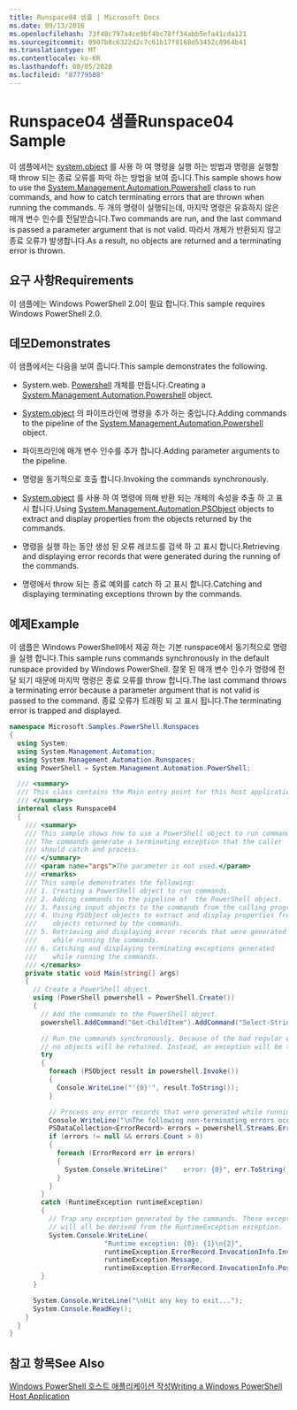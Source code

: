 ```yaml
---
title: Runspace04 샘플 | Microsoft Docs
ms.date: 09/13/2016
ms.openlocfilehash: 73f48c797a4ce9bf4bc78ff34abb5efa41cda121
ms.sourcegitcommit: 0907b8c6322d2c7c61b17f8168d53452c8964b41
ms.translationtype: MT
ms.contentlocale: ko-KR
ms.lasthandoff: 08/05/2020
ms.locfileid: "87779508"
---
```

# <a name="runspace04-sample"></a><span data-ttu-id="513e9-102">Runspace04 샘플</span><span class="sxs-lookup"><span data-stu-id="513e9-102">Runspace04 Sample</span></span>

<span data-ttu-id="513e9-103">이 샘플에서는 [system.object](/dotnet/api/system.management.automation.powershell) 를 사용 하 여 명령을 실행 하는 방법과 명령을 실행할 때 throw 되는 종료 오류를 파악 하는 방법을 보여 줍니다.</span><span class="sxs-lookup"><span data-stu-id="513e9-103">This sample shows how to use the [System.Management.Automation.Powershell](/dotnet/api/system.management.automation.powershell) class to run commands, and how to catch terminating errors that are thrown when running the commands.</span></span> <span data-ttu-id="513e9-104">두 개의 명령이 실행되는데, 마지막 명령은 유효하지 않은 매개 변수 인수를 전달받습니다.</span><span class="sxs-lookup"><span data-stu-id="513e9-104">Two commands are run, and the last command is passed a parameter argument that is not valid.</span></span> <span data-ttu-id="513e9-105">따라서 개체가 반환되지 않고 종료 오류가 발생합니다.</span><span class="sxs-lookup"><span data-stu-id="513e9-105">As a result, no objects are returned and a terminating error is thrown.</span></span>

## <a name="requirements"></a><span data-ttu-id="513e9-106">요구 사항</span><span class="sxs-lookup"><span data-stu-id="513e9-106">Requirements</span></span>

<span data-ttu-id="513e9-107">이 샘플에는 Windows PowerShell 2.0이 필요 합니다.</span><span class="sxs-lookup"><span data-stu-id="513e9-107">This sample requires Windows PowerShell 2.0.</span></span>

## <a name="demonstrates"></a><span data-ttu-id="513e9-108">데모</span><span class="sxs-lookup"><span data-stu-id="513e9-108">Demonstrates</span></span>

<span data-ttu-id="513e9-109">이 샘플에서는 다음을 보여 줍니다.</span><span class="sxs-lookup"><span data-stu-id="513e9-109">This sample demonstrates the following.</span></span>

- <span data-ttu-id="513e9-110">System.web. [Powershell](/dotnet/api/system.management.automation.powershell) 개체를 만듭니다.</span><span class="sxs-lookup"><span data-stu-id="513e9-110">Creating a [System.Management.Automation.Powershell](/dotnet/api/system.management.automation.powershell) object.</span></span>

- <span data-ttu-id="513e9-111">[System.object](/dotnet/api/system.management.automation.powershell) 의 파이프라인에 명령을 추가 하는 중입니다.</span><span class="sxs-lookup"><span data-stu-id="513e9-111">Adding commands to the pipeline of the [System.Management.Automation.Powershell](/dotnet/api/system.management.automation.powershell) object.</span></span>

- <span data-ttu-id="513e9-112">파이프라인에 매개 변수 인수를 추가 합니다.</span><span class="sxs-lookup"><span data-stu-id="513e9-112">Adding parameter arguments to the pipeline.</span></span>

- <span data-ttu-id="513e9-113">명령을 동기적으로 호출 합니다.</span><span class="sxs-lookup"><span data-stu-id="513e9-113">Invoking the commands synchronously.</span></span>

- <span data-ttu-id="513e9-114">[System.object](/dotnet/api/System.Management.Automation.PSObject) 를 사용 하 여 명령에 의해 반환 되는 개체의 속성을 추출 하 고 표시 합니다.</span><span class="sxs-lookup"><span data-stu-id="513e9-114">Using [System.Management.Automation.PSObject](/dotnet/api/System.Management.Automation.PSObject) objects to extract and display properties from the objects returned by the commands.</span></span>

- <span data-ttu-id="513e9-115">명령을 실행 하는 동안 생성 된 오류 레코드를 검색 하 고 표시 합니다.</span><span class="sxs-lookup"><span data-stu-id="513e9-115">Retrieving and displaying error records that were generated during the running of the commands.</span></span>

- <span data-ttu-id="513e9-116">명령에서 throw 되는 종료 예외를 catch 하 고 표시 합니다.</span><span class="sxs-lookup"><span data-stu-id="513e9-116">Catching and displaying terminating exceptions thrown by the commands.</span></span>

## <a name="example"></a><span data-ttu-id="513e9-117">예제</span><span class="sxs-lookup"><span data-stu-id="513e9-117">Example</span></span>

<span data-ttu-id="513e9-118">이 샘플은 Windows PowerShell에서 제공 하는 기본 runspace에서 동기적으로 명령을 실행 합니다.</span><span class="sxs-lookup"><span data-stu-id="513e9-118">This sample runs commands synchronously in the default runspace provided by Windows PowerShell.</span></span> <span data-ttu-id="513e9-119">잘못 된 매개 변수 인수가 명령에 전달 되기 때문에 마지막 명령은 종료 오류를 throw 합니다.</span><span class="sxs-lookup"><span data-stu-id="513e9-119">The last command throws a terminating error because a parameter argument that is not valid is passed to the command.</span></span> <span data-ttu-id="513e9-120">종료 오류가 트래핑 되 고 표시 됩니다.</span><span class="sxs-lookup"><span data-stu-id="513e9-120">The terminating error is trapped and displayed.</span></span>

```csharp
namespace Microsoft.Samples.PowerShell.Runspaces
{
  using System;
  using System.Management.Automation;
  using System.Management.Automation.Runspaces;
  using PowerShell = System.Management.Automation.PowerShell;

  /// <summary>
  /// This class contains the Main entry point for this host application.
  /// </summary>
  internal class Runspace04
  {
    /// <summary>
    /// This sample shows how to use a PowerShell object to run commands.
    /// The commands generate a terminating exception that the caller
    /// should catch and process.
    /// </summary>
    /// <param name="args">The parameter is not used.</param>
    /// <remarks>
    /// This sample demonstrates the following:
    /// 1. Creating a PowerShell object to run commands.
    /// 2. Adding commands to the pipeline of  the PowerShell object.
    /// 3. Passing input objects to the commands from the calling program.
    /// 4. Using PSObject objects to extract and display properties from the
    ///    objects returned by the commands.
    /// 5. Retrieving and displaying error records that were generated
    ///    while running the commands.
    /// 6. Catching and displaying terminating exceptions generated
    ///    while running the commands.
    /// </remarks>
    private static void Main(string[] args)
    {
      // Create a PowerShell object.
      using (PowerShell powershell = PowerShell.Create())
      {
        // Add the commands to the PowerShell object.
        powershell.AddCommand("Get-ChildItem").AddCommand("Select-String").AddArgument("*");

        // Run the commands synchronously. Because of the bad regular expression,
        // no objects will be returned. Instead, an exception will be thrown.
        try
        {
          foreach (PSObject result in powershell.Invoke())
          {
            Console.WriteLine("'{0}'", result.ToString());
          }

          // Process any error records that were generated while running the commands.
          Console.WriteLine("\nThe following non-terminating errors occurred:\n");
          PSDataCollection<ErrorRecord> errors = powershell.Streams.Error;
          if (errors != null && errors.Count > 0)
          {
            foreach (ErrorRecord err in errors)
            {
              System.Console.WriteLine("    error: {0}", err.ToString());
            }
          }
        }
        catch (RuntimeException runtimeException)
        {
          // Trap any exception generated by the commands. These exceptions
          // will all be derived from the RuntimeException exception.
          System.Console.WriteLine(
                        "Runtime exception: {0}: {1}\n{2}",
                        runtimeException.ErrorRecord.InvocationInfo.InvocationName,
                        runtimeException.Message,
                        runtimeException.ErrorRecord.InvocationInfo.PositionMessage);
        }
      }

      System.Console.WriteLine("\nHit any key to exit...");
      System.Console.ReadKey();
    }
  }
}
```

## <a name="see-also"></a><span data-ttu-id="513e9-121">참고 항목</span><span class="sxs-lookup"><span data-stu-id="513e9-121">See Also</span></span>

[<span data-ttu-id="513e9-122">Windows PowerShell 호스트 애플리케이션 작성</span><span class="sxs-lookup"><span data-stu-id="513e9-122">Writing a Windows PowerShell Host Application</span></span>](./writing-a-windows-powershell-host-application.md)
